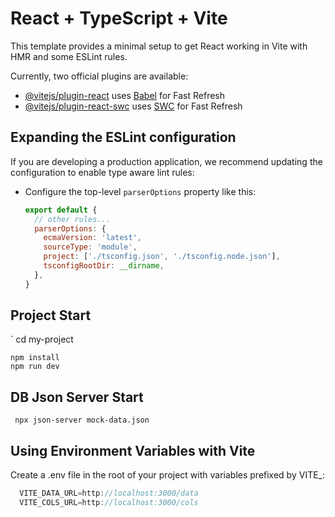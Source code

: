 # React + TypeScript + Vite

This template provides a minimal setup to get React working in Vite with HMR and some ESLint rules.

Currently, two official plugins are available:

- [@vitejs/plugin-react](https://github.com/vitejs/vite-plugin-react/blob/main/packages/plugin-react/README.md) uses [Babel](https://babeljs.io/) for Fast Refresh
- [@vitejs/plugin-react-swc](https://github.com/vitejs/vite-plugin-react-swc) uses [SWC](https://swc.rs/) for Fast Refresh

## Expanding the ESLint configuration

If you are developing a production application, we recommend updating the configuration to enable type aware lint rules:

- Configure the top-level `parserOptions` property like this:

  ```js
  export default {
    // other rules...
    parserOptions: {
      ecmaVersion: 'latest',
      sourceType: 'module',
      project: ['./tsconfig.json', './tsconfig.node.json'],
      tsconfigRootDir: __dirname,
    },
  }

 ## Project Start
 `
    cd my-project

    npm install
    npm run dev 


## DB Json Server Start

` npx json-server mock-data.json`

## Using Environment Variables with Vite
Create a .env file in the root of your project with variables prefixed by VITE_:


  ```js
    VITE_DATA_URL=http://localhost:3000/data
    VITE_COLS_URL=http://localhost:3000/cols


